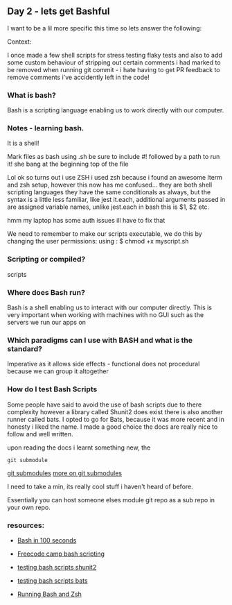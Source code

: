 ## Day 2 - lets get Bashful

I want to be a lil more specific this time so lets answer the following: 

Context:

I once made a few shell scripts for stress testing flaky tests and also to add some custom behaviour of stripping out certain comments i had marked to be removed when running git commit - i hate having to get PR feedback to remove comments i've accidently left in the code! 

### What is bash?

Bash is a scripting language enabling us to work directly with our computer.



### Notes - learning bash.
It is a shell! 


Mark files as bash using .sh be sure to include #! followed by a path to run it! she bang at the beginning top of the file 

Lol ok so turns out i use ZSH i used zsh because i found an awesome Iterm and zsh setup, however this now has me confused... 
they are both shell scripting languages they have the same conditionals as always, but the syntax is a little less familiar, 
like jest it.each, additional arguments passed in are assigned variable names, unlike jest.each in bash this is $1, $2 etc.

hmm my laptop has some auth issues ill have to fix that

We need to remember to make our scripts executable, we do this by changing the user permissions: using : $ chmod +x myscript.sh



### Scripting or compiled?

scripts

### Where does Bash run?

Bash is a shell enabling us to interact with our computer directly. This is very important when working with machines with no GUI such as the servers we run our apps on

### Which paradigms can I use with BASH and what is the standard?

Imperative as it allows side effects - functional does not
procedural because we can group it altogether

### How do I test Bash Scripts

Some people have said to avoid the use of bash scripts due to there complexity however a library called Shunit2 does exist there is also another runner called bats. I opted to go for Bats, because it was more recent and in honesty i liked the name. I made a good choice the docs are really nice to follow and well written.

upon reading the docs i learnt something new, the 

`git submodule`

[git submodules](https://git-scm.com/book/en/v2/Git-Tools-Submodules)
[more on git submodules](https://www.freecodecamp.org/news/how-to-use-git-submodules/)

I need to take a min, its really cool stuff i haven't heard of before.

Essentially you can host someone elses module git repo as a sub repo in your own repo.


### resources: 
- [Bash in 100 seconds](https://www.google.com/search?q=whar+can+bash+do&rlz=1C5OZZY_enGB1128GB1128&oq=whar+can+bash+do+&gs_lcrp=EgZjaHJvbWUyBggAEEUYOTIICAEQABgWGB4yCAgCEAAYFhgeMgoIAxAAGAgYDRgeMg0IBBAAGIYDGIAEGIoFMg0IBRAAGIYDGIAEGIoFMgcIBhAAGO8F0gEIMjQ3MmowajeoAgCwAgA&sourceid=chrome&ie=UTF-8#fpstate=ive&vld=cid:34865368,vid:I4EWvMFj37g,st:0)

- [Freecode camp bash scripting](https://www.freecodecamp.org/news/shell-scripting-crash-course-how-to-write-bash-scripts-in-linux/)

- [testing bash scripts shunit2](https://github.com/kward/shunit2)

- [testing bash scripts bats](https://bats-core.readthedocs.io/en/stable/)

- [Running Bash and Zsh](https://www.geeksforgeeks.org/creating-and-running-bash-and-zsh-scripts/)